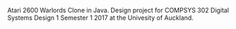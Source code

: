 Atari 2600 Warlords Clone in Java. Design project for COMPSYS 302 Digital Systems Design 1 Semester 1 2017 at the Univesity of Auckland.
